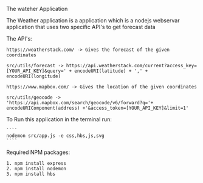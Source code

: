 The wateher Application

The Weather application is a application which is a nodejs webservar application that uses two specific API's to get forecast data

The API's:

    https://weatherstack.com/ -> Gives the forecast of the given coordinates 

    src/utils/forecast -> https://api.weatherstack.com/current?access_key=[YOUR_API_KEY]&query=' + encodeURI(latitude) + ',' + encodeURI(longitude)

    https://www.mapbox.com/ -> Gives the location of the given coordinates

    src/utils/geocode -> 'https://api.mapbox.com/search/geocode/v6/forward?q='+ encodeURIComponent(address) +'&access_token=[YOUR_API_KEY]&limit=1'

To Run this application in the terminal run:

    ````
    nodemon src/app.js -e css,hbs,js,svg  
    ````

Required NPM packages:

    1. npm install express
    2. npm install nodemon
    3. npm install hbs